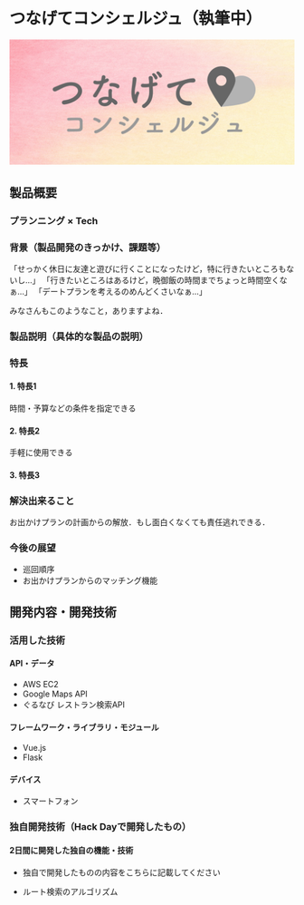 # つなげてコンシェルジュ（執筆中）

<!--[![Product Name](image.png)](https://www.youtube.com/watch?v=G5rULR53uMk)-->
![image_logo](new_logo.jpg)

## 製品概要
### プランニング × Tech

### 背景（製品開発のきっかけ、課題等）
「せっかく休日に友達と遊びに行くことになったけど，特に行きたいところもないし…」
「行きたいところはあるけど，晩御飯の時間までちょっと時間空くなぁ…」
「デートプランを考えるのめんどくさいなぁ…」

みなさんもこのようなこと，ありますよね．


### 製品説明（具体的な製品の説明）

### 特長

#### 1. 特長1
時間・予算などの条件を指定できる

#### 2. 特長2
手軽に使用できる

#### 3. 特長3

### 解決出来ること
お出かけプランの計画からの解放．もし面白くなくても責任逃れできる．

### 今後の展望
* 巡回順序
* お出かけプランからのマッチング機能

## 開発内容・開発技術
### 活用した技術
#### API・データ
* AWS EC2
* Google Maps API
* ぐるなび レストラン検索API

#### フレームワーク・ライブラリ・モジュール
* Vue.js
* Flask

#### デバイス
* スマートフォン

### 独自開発技術（Hack Dayで開発したもの）
#### 2日間に開発した独自の機能・技術
* 独自で開発したものの内容をこちらに記載してください

* ルート検索のアルゴリズム
